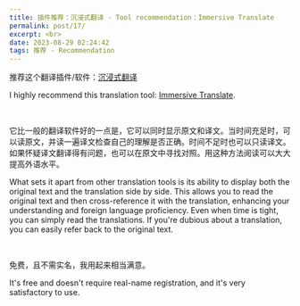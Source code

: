 ```yaml
---
title: 插件推荐：沉浸式翻译 - Tool recommendation：Immersive Translate 
permalink: post/17/
excerpt: <br>
date: 2023-08-29 02:24:42
tags: 推荐 - Recommendation
---
```


推荐这个翻译插件/软件：[沉浸式翻译](https://immersivetranslate.com/)

I highly recommend this translation tool: [Immersive Translate](https://immersivetranslate.com/).

<br>

<p class="tennisbot" id="其实这也是Tennisatw使用中英双语写博客的原因">它比一般的翻译软件好的一点是，它可以同时显示原文和译文。当时间充足时，可以读原文，并读一遍译文检查自己的理解是否正确。时间不足时也可以只读译文。如果怀疑译文翻译得有问题，也可以在原文中寻找对照。用这种方法阅读可以大大提高外语水平。</p>

<p class="tennisbot" id="In fact, this is also the reason why Tennisatw blogs in both Chinese and English.">What sets it apart from other translation tools is its ability to display both the original text and the translation side by side. This allows you to read the original text and then cross-reference it with the translation, enhancing your understanding and foreign language proficiency. Even when time is tight, you can simply read the translations. If you're dubious about a translation, you can easily refer back to the original text. </p>

<br>

免费，且不需实名，我用起来相当满意。

It's free and doesn't require real-name registration, and it's very satisfactory to use.